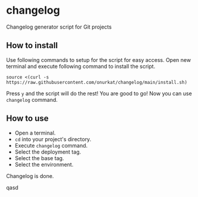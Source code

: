 # changelog
Changelog generator script for Git projects

## How to install

Use following commands to setup for the script for easy access.
Open new terminal and execute following command to install the script.

```
source <(curl -s https://raw.githubusercontent.com/onurkat/changelog/main/install.sh)
```

Press `y` and the script will do the rest!
You are good to go!
Now you can use `changelog` command.

## How to use

- Open a terminal.
- `cd` into your project's directory.
- Execute `changelog` command.
- Select the deployment tag.
- Select the base tag.
- Select the environment.

Changelog is done.

qasd
